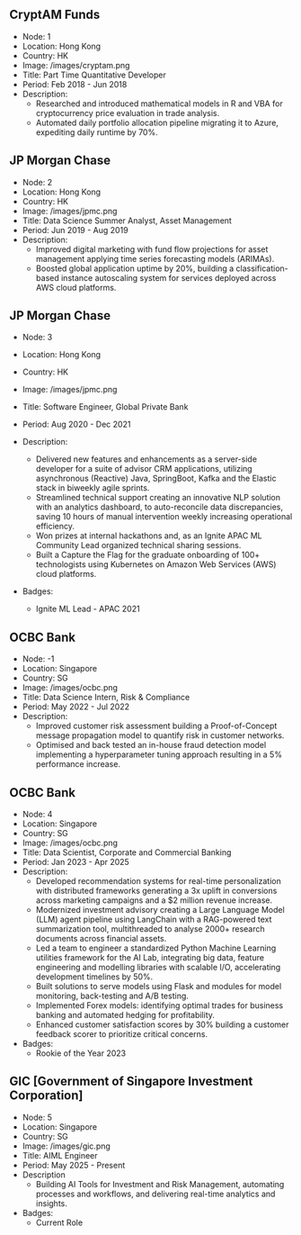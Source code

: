 ## CryptAM Funds

- Node: 1
- Location: Hong Kong
- Country: HK
- Image: /images/cryptam.png
- Title: Part Time Quantitative Developer
- Period: Feb 2018 - Jun 2018
- Description: 
  - Researched and introduced mathematical models in R and VBA for cryptocurrency price evaluation in trade analysis.
  - Automated daily portfolio allocation pipeline migrating it to Azure, expediting daily runtime by 70%. 


## JP Morgan Chase

- Node: 2
- Location: Hong Kong
- Country: HK
- Image: /images/jpmc.png
- Title: Data Science Summer Analyst, Asset Management
- Period: Jun 2019 - Aug 2019
- Description: 
  - Improved digital marketing with fund flow projections for asset management applying time series forecasting models (ARIMAs).
  - Boosted global application uptime by 20%, building a classification-based instance autoscaling system for services deployed across AWS cloud platforms.

## JP Morgan Chase

- Node: 3
- Location: Hong Kong
- Country: HK
- Image: /images/jpmc.png
- Title: Software Engineer, Global Private Bank
- Period: Aug 2020 - Dec 2021
- Description: 
  - Delivered new features and enhancements as a server-side developer for a suite of advisor CRM applications, utilizing asynchronous (Reactive) Java, SpringBoot, Kafka and the Elastic stack in biweekly agile sprints.
  - Streamlined technical support creating an innovative NLP solution with an analytics dashboard, to auto-reconcile data discrepancies, saving 10 hours of manual intervention weekly increasing operational efficiency.
  - Won prizes at internal hackathons and, as an Ignite APAC ML Community Lead organized technical sharing sessions.
  - Built a Capture the Flag for the graduate onboarding of 100+ technologists using Kubernetes on Amazon Web Services (AWS) cloud platforms.

- Badges:
  - Ignite ML Lead - APAC 2021

## OCBC Bank

- Node: -1
- Location: Singapore
- Country: SG
- Image: /images/ocbc.png
- Title: Data Science Intern, Risk & Compliance
- Period: May 2022 - Jul 2022
- Description: 
  - Improved customer risk assessment building a Proof-of-Concept message propagation model to quantify risk in customer networks.
  - Optimised and back tested an in-house fraud detection model implementing a hyperparameter tuning approach resulting in a 5% performance increase.

## OCBC Bank

- Node: 4
- Location: Singapore
- Country: SG
- Image: /images/ocbc.png
- Title: Data Scientist, Corporate and Commercial Banking
- Period: Jan 2023 - Apr 2025
- Description: 
  - Developed recommendation systems for real-time personalization with distributed frameworks generating a 3x uplift in conversions across marketing campaigns and a $2 million revenue increase.
  - Modernized investment advisory creating a Large Language Model (LLM) agent pipeline using LangChain with a RAG-powered text summarization tool, multithreaded to analyse 2000+ research documents across financial assets.
  - Led a team to engineer a standardized Python Machine Learning utilities framework for the AI Lab, integrating big data, feature engineering and modelling libraries with scalable I/O, accelerating development timelines by 50%.
  - Built solutions to serve models using Flask and modules for model monitoring, back-testing and A/B testing.
  - Implemented Forex models: identifying optimal trades for business banking and automated hedging for profitability.
  - Enhanced customer satisfaction scores by 30% building a customer feedback scorer to prioritize critical concerns.
- Badges:
  - Rookie of the Year 2023

## GIC [Government of Singapore Investment Corporation]

- Node: 5
- Location: Singapore
- Country: SG
- Image: /images/gic.png
- Title: AIML Engineer
- Period: May 2025 - Present
- Description
  - Building AI Tools for Investment and Risk Management, automating processes and workflows, and delivering real-time analytics and insights.
- Badges:
  - Current Role
